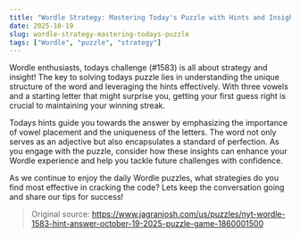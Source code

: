 ```yaml
---
title: "Wordle Strategy: Mastering Today's Puzzle with Hints and Insights"
date: 2025-10-19
slug: wordle-strategy-mastering-todays-puzzle
tags: ["Wordle", "puzzle", "strategy"]
---
```


Wordle enthusiasts, todays challenge (#1583) is all about strategy and insight! The key to solving todays puzzle lies in understanding the unique structure of the word and leveraging the hints effectively. With three vowels and a starting letter that might surprise you, getting your first guess right is crucial to maintaining your winning streak.

Todays hints guide you towards the answer by emphasizing the importance of vowel placement and the uniqueness of the letters. The word not only serves as an adjective but also encapsulates a standard of perfection. As you engage with the puzzle, consider how these insights can enhance your Wordle experience and help you tackle future challenges with confidence.

As we continue to enjoy the daily Wordle puzzles, what strategies do you find most effective in cracking the code? Lets keep the conversation going and share our tips for success!
> Original source: https://www.jagranjosh.com/us/puzzles/nyt-wordle-1583-hint-answer-october-19-2025-puzzle-game-1860001500